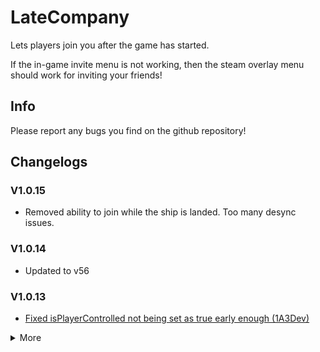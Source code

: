 # LateCompany

Lets players join you after the game has started.

If the in-game invite menu is not working, then the steam overlay menu should work for inviting your friends!

## Info

Please report any bugs you find on the github repository!

## Changelogs

### V1.0.15

- Removed ability to join while the ship is landed. Too many desync issues.

### V1.0.14

- Updated to v56

### V1.0.13

- [Fixed isPlayerControlled not being set as true early enough (1A3Dev)](https://github.com/ANormalTwig/LC-LateCompany/pull/39)

<details>
<summary>More</summary>

### V1.0.12

- [Fixed Joining Mid-Game Bugging Out Dead Players (1A3Dev)](https://github.com/ANormalTwig/LC-LateCompany/pull/38)

### V1.0.11

- Fixed error when clicking invite friends button on LAN (1A3Dev)

### V1.0.10

- ConnectionApproval error fix (Thanks 1A3Dev!)

### V1.0.9

- Fixed weather desync. (Probably)
- Code cleanup.
- Changed a config name and description. You will probably have to remove the old .cfg file for this mod.

</details>


